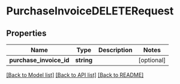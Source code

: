 # PurchaseInvoiceDELETERequest

## Properties
Name | Type | Description | Notes
------------ | ------------- | ------------- | -------------
**purchase_invoice_id** | **string** |  | [optional] 

[[Back to Model list]](../README.md#documentation-for-models) [[Back to API list]](../README.md#documentation-for-api-endpoints) [[Back to README]](../README.md)


